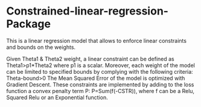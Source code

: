 # Constrained-linear-regression-Package
This is a linear regression model that allows to enforce linear constraints and bounds on the weights.

Given Theta1 & Theta2 weight, a linear constraint can be defined as Theta1>p1*Theta2 where p1 is a scalar.
Moreover, each weight of the model can be limited to specified bounds by complying with the following criteria: Theta-bound>0 
The Mean Squared Error of the model is optimized with Gradient Descent.
These constraints are implemented by adding to the loss function a convex penalty term P:
  P=Sum(f(-CSTR)), where f can be a Relu, Squared Relu or an Exponential function.
